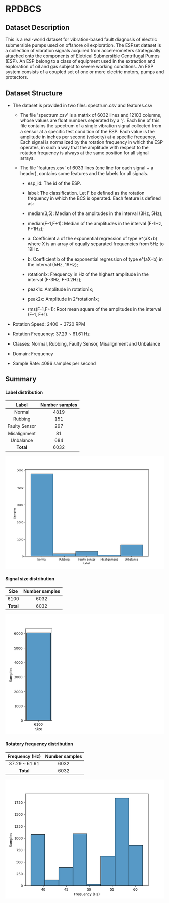 # RPDBCS

## Dataset Description
This is a real-world dataset for vibration-based fault diagnosis of electric submersible pumps used on offshore oil exploration. The ESPset dataset is a collection of vibration signals acquired from accelerometers strategically attached onto the components of Eletrical Submersible Centrifugal Pumps (ESP). An ESP belong to a class of equipment used in the extraction and exploration of oil and gas subject to severe working conditions. An ESP system consists of a coupled set of one or more electric motors, pumps and protectors.

## Dataset Structure

- The dataset is provided in two files: spectrum.csv and features.csv

    - The file 'spectrum.csv' is a matrix of 6032 lines and 12103 columns, whose values are float numbers seperated by a ';'. Each line of this file contains the spectrum of a single vibration signal collected from a sensor at a specific test condition of the ESP. Each value is the amplitude in inches per second (velocity) at a specific frequency. Each signal is normalized by the rotation frequency in which the ESP operates, in such a way that the amplitude with respect to the rotation frequency is always at the same position for all signal arrays.

    - The file 'features.csv' of 6033 lines (one line for each signal + a header), contains some features and the labels for all signals.

        - esp_id: The id of the ESP.

        - label: The classification. Let F be defined as the rotation frequency in which the BCS is operated. Each feature is defined as:

        - median(3,5): Median of the amplitudes in the interval (3Hz, 5Hz);

        - median(F-1,F+1): Median of the amplitudes in the interval (F-1Hz, F+1Hz);

        - a: Coefficient a of the exponential regression of type e^(aX+b) where X is an array of equally separated frequencies from 5Hz to 19Hz.

        - b: Coefficient b of the exponential regression of type e^(aX+b) in the interval (5Hz, 19Hz);

        - rotation1x: Frequency in Hz of the highest amplitude in the interval (F-3Hz, F-0.2Hz);

        - peak1x: Amplitude in rotation1x;

        - peak2x: Amplitude in 2*rotation1x;

        - rms(F-1,F+1): Root mean square of the amplitudes in the interval (F-1, F+1).

- Rotation Speed: 2400 ~ 3720 RPM

- Rotation Frequency: 37.29 ~ 61.61 Hz

- Classes: Normal, Rubbing, Faulty Sensor, Misalignment and Unbalance

- Domain: Frequency

- Sample Rate: 4096 samples per second

## Summary

#### Label distribution
|     Label     | Number samples |
|:-------------:|:--------------:|
|    Normal     |      4819      |
|    Rubbing    |      151       |
| Faulty Sensor |      297       |
| Misalignment  |       81       |
|   Unbalance   |      684       |
|   **Total**   |      6032      |

![image](../../images/RPDBCS/label_dist.png)


#### Signal size distribution
|   Size    | Number samples |
|:---------:|:--------------:|
|   6100    |      6032      |
| **Total** |      6032      |

![image](../../images/RPDBCS/signal_size_dist.png)


#### Rotatory frequency distribution
| Frequency (Hz) | Number samples |
|:--------------:|:--------------:|
| 37.29 ~ 61.61  |      6032      |
|   **Total**    |      6032      |

![image](../../images/RPDBCS/frequency_dist.png)
